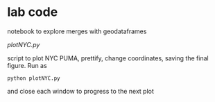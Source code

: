 # lab code


notebook to explore merges with geodataframes

_plotNYC.py_

script to plot NYC PUMA, prettify, change coordinates, saving the final figure. 
Run as
```
python plotNYC.py 
```
and close each window to progress to the next plot
